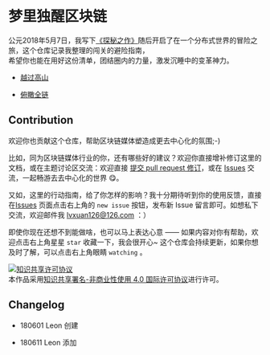# 梦里独醒区块链

公元2018年5月7日，我写下[《探秘之作》](http://leonxuan.com/2018/05/07/180503Blockchain/)随后开启了在一个分布式世界的冒险之旅，这个仓库记录我整理的闯关的避险指南，<br>希望你也能在用好这份清单，团结圈内的力量，激发沉睡中的变革神力。

- [越过高山](https://github.com/lvxuan149/BlockchainSecret/blob/master/CONTENT/180606OExploreWorld.md)

- [俯瞰全链](https://github.com/lvxuan149/BlockchainSecret/blob/master/CONTENT/180604BlockchainMap.md)









## Contribution

欢迎你也贡献这个仓库，帮助区块链媒体塑造成更去中心化的氛围;-)

比如，同为区块链媒体行业的你，还有哪些好的建议？欢迎你直接增补修订这里的文档，或在主题讨论区交流：欢迎直接 [提交 pull request 修订](https://guides.github.com/activities/forking/#making-changes)，或在 [Issues](https://github.com/lvxuan149/BlockchainSecret/issues) 交流，一起畅游去去中心化的世界 😋。

又如，这里的行动指南，给了你怎样的影响？我十分期待听到你的使用反馈，直接在[Issues](https://github.com/lvxuan149/BlockchainSecret/issues) 页面点击右上角的 `new issue` 按钮，发布新 Issue 留言即可。如想私下交流，欢迎邮件我 lvxuan126@126.com ：）

即使你现在还想不到能做啥，也可以马上表达心意 —— 如果内容对你有帮助，欢迎点击右上角星星 `star` 收藏一下，我会很开心~ 这个仓库会持续更新，如果你想及时了解，可以点击右上角眼睛 `watching` 。

<a rel="license" href="http://creativecommons.org/licenses/by-nc/4.0/"><img alt="知识共享许可协议" style="border-width:0" src="https://i.creativecommons.org/l/by-nc/4.0/80x15.png" /></a><br />本作品采用<a rel="license" href="http://creativecommons.org/licenses/by-nc/4.0/">知识共享署名-非商业性使用 4.0 国际许可协议</a>进行许可。

## Changelog

- 180601 Leon 创建

- 180611 Leon 添加




